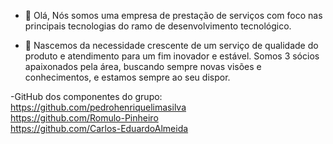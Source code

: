 - 👋 Olá, Nós somos uma empresa de prestação de serviços com foco nas principais tecnologias do ramo de desenvolvimento tecnológico.

- 🌱 Nascemos da necessidade crescente de um serviço de qualidade do produto e atendimento para um fim inovador e estável. Somos 3 sócios apaixonados pela área, buscando sempre novas visões e conhecimentos, e estamos sempre ao seu dispor.

-GitHub dos componentes do grupo: <br>
https://github.com/pedrohenriquelimasilva <br>
https://github.com/Romulo-Pinheiro <br>
https://github.com/Carlos-EduardoAlmeida
